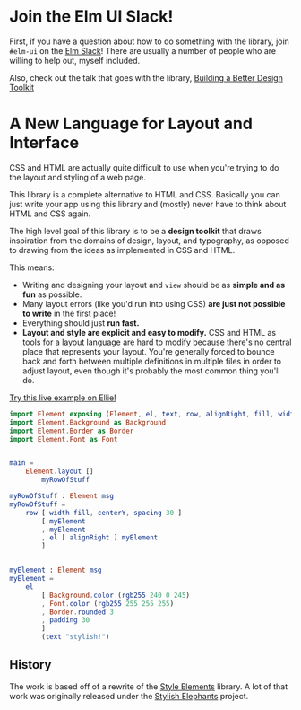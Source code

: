 # Join the Elm UI Slack!

First, if you have a question about how to do something with the library, join `#elm-ui` on the [Elm Slack](https://elmlang.herokuapp.com/)!  There are usually a number of people who are willing to help out, myself included.

Also, check out the talk that goes with the library, [Building a Better Design Toolkit](https://www.youtube.com/watch?v=Ie-gqwSHQr0&t=2s)

# A New Language for Layout and Interface

CSS and HTML are actually quite difficult to use when you're trying to do the layout and styling of a web page.

This library is a complete alternative to HTML and CSS.  Basically you can just write your app using this library and (mostly) never have to think about HTML and CSS again.

The high level goal of this library is to be a **design toolkit** that draws inspiration from the domains of design, layout, and typography, as opposed to drawing from the ideas as implemented in CSS and HTML.

This means:

* Writing and designing your layout and `view` should be as **simple and as fun** as possible.
* Many layout errors (like you'd run into using CSS) **are just not possible to write** in the first place!
* Everything should just **run fast.**
* **Layout and style are explicit and easy to modify.** CSS and HTML as tools for a layout language are hard to modify because there's no central place that represents your layout. You're generally forced to bounce back and forth between multiple definitions in multiple files in order to adjust layout, even though it's probably the most common thing you'll do.


[Try this live example on Ellie!](https://ellie-app.com/3f2n4J5RnT3a1)

```elm
import Element exposing (Element, el, text, row, alignRight, fill, width, rgb255, spacing, centerY, padding)
import Element.Background as Background
import Element.Border as Border
import Element.Font as Font


main = 
    Element.layout []
        myRowOfStuff

myRowOfStuff : Element msg
myRowOfStuff =
    row [ width fill, centerY, spacing 30 ]
        [ myElement
        , myElement
        , el [ alignRight ] myElement
        ]


myElement : Element msg
myElement =
    el
        [ Background.color (rgb255 240 0 245)
        , Font.color (rgb255 255 255 255)
        , Border.rounded 3
        , padding 30
        ]
        (text "stylish!")
```




## History

The work is based off of a rewrite of the [Style Elements](https://github.com/mdgriffith/style-elements) library.  A lot of that work was originally released under the [Stylish Elephants](https://github.com/mdgriffith/stylish-elephants) project.






